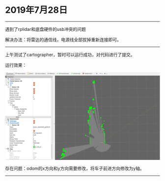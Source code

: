 
# 2019年7月28日

---
遇到了rplidar和底盘硬件的usb冲突的问题

解决办法：将雷达的通信线，电源线全部拔掉重新连接即可。

---
 
上午测试了cartographer，暂时可以运行成功，对代码进行了提交。

运行效果：

![测试效果](../img/20190728_cartographer.png)


存在问题：odom的x方向和y方向需要修改，将车子前进方向修改为y轴。

---